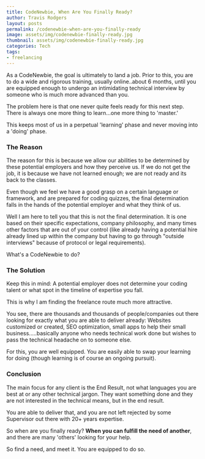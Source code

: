 ```yaml
---
title: CodeNewbie, When Are You Finally Ready?
author: Travis Rodgers
layout: posts
permalink: /codenewbie-when-are-you-finally-ready
image: assets/img/codenewbie-finally-ready.jpg
thumbnail: assets/img/codenewbie-finally-ready.jpg
categories: Tech
tags: 
- freelancing
--- 
```


As a CodeNewbie, the goal is ultimately to land a job. Prior to this, you are to do a wide and rigorous training, usually online..about 6 months, until you are equipped enough to undergo an intimidating technical interview by someone who is much more advanced than you. 

The problem here is that one never quite feels ready for this next step. There is always one more thing to learn...one more thing to 'master.' 

This keeps most of us in a perpetual 'learning' phase and never moving into a 'doing' phase. 

### The Reason

The reason for this is because we allow our abilities to be determined by these potential employers and how they perceive us. If we do not get the job, it is because we have not learned enough; we are not ready and its back to the classes. 

Even though we feel we have a good grasp on a certain language or framework, and are prepared for coding quizzes, the final determination falls in the hands of the potential employer and what they think of us.

Well I am here to tell you that this is not the final determination. It is one based on their specific expectations, company philosophy, and many times other factors that are out of your control (like already having a potential hire already lined up within the company but having to go through "outside interviews" because of protocol or legal requirements). 

What's a CodeNewbie to do?

### The Solution

Keep this in mind: A potential employer does not determine your coding talent or what spot in the timeline of expertise you fall. 

This is why I am finding the freelance route much more attractive. 

You see, there are thousands and thousands of people/companies out there looking for exactly what you are able to deliver already: Websites customized or created, SEO optimization, small apps to help their small business.....basically anyone who needs technical work done but wishes to pass the technical headache on to someone else. 

For this, you are well equipped. You are easily able to swap your learning for doing (though learning is of course an ongoing pursuit).

### Conclusion

The main focus for any client is the End Result, not what languages you are best at or any other technical jargon. They want something done and they are not interested in the technical means, but in the end result. 

You are able to deliver that, and you are not left rejected by some Supervisor out there with 20+ years expertise. 

So when are you finally ready? __When you can fulfill the need of another__, and there are many 'others' looking for your help.

So find a need, and meet it. You are equipped to do so. 



